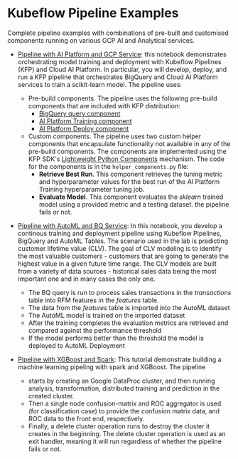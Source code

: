 # Kubeflow Pipeline Examples
Complete pipeline examples with combinations of pre-built
and customised components running on various GCP AI and Analytical services.

- [Pipeline with AI Platform and GCP Service](Pipeline_with_AI_Platform_and_GCP_Service.ipynb): this notebook demonstrates orchestrating 
model training and deployment with Kubeflow Pipelines (KFP) and Cloud AI Platform. In particular, you will develop, deploy, and run a 
KFP pipeline that orchestrates BigQuery and Cloud AI Platform services to train a scikit-learn model. The pipeline uses:
    - Pre-build components. The pipeline uses the following pre-build components that are included with KFP distribution:
        - [BigQuery query component](https://github.com/kubeflow/pipelines/tree/0.1.36/components/gcp/bigquery/query)
        - [AI Platform Training component](https://github.com/kubeflow/pipelines/tree/0.1.36/components/gcp/ml_engine/train)
        - [AI Platform Deploy component](https://github.com/kubeflow/pipelines/tree/0.1.36/components/gcp/ml_engine/deploy)
    - Custom components. The pipeline uses two custom helper components that encapsulate functionality not available in any of the 
    pre-build components. The components are implemented using 
    the KFP SDK's [Lightweight Python Components](https://www.kubeflow.org/docs/pipelines/sdk/lightweight-python-components/) mechanism. 
    The code for the components is in the `helper_components.py` file:
        - **Retrieve Best Run**. This component retrieves the tuning metric and hyperparameter values for the best run of the AI Platform Training hyperparameter tuning job.
        - **Evaluate Model**. This component evaluates the *sklearn* trained model using a provided metric and a testing dataset. 
        the pipeline fails or not.

- [Pipeline with AutoML and BQ Service](Pipeline_with_AutoML_and_BQ_Service.ipynb): In this notebook, you develop a continous training and deployment pipeline using 
Kubeflow Pipelines, BigQuery and AutoML Tables. The scenario used in the lab is  predicting customer lifetime value (CLV).
The goal of CLV modeling is to identify the most valuable customers - customers that are going to generate the highest value in a given future time range. 
The CLV models are built from a variety of data sources - historical sales data being the most important one and in many cases the only one. 
    - The BQ query is run to process sales transactions in the *transactions* table into RFM features in the *features* table. 
    - The data from the *features* table is imported into the AutoML dataset
    - The AutoML model is trained on the imported dataset
    - After the training completes the evaluation metrics are retrieved and compared against the performance threshold
    - If the model performs better than the threshold the model is deployed to AutoML Deployment
    
- [Pipeline with XGBoost and Spark](Pipeline_with_XGboost_on_Spark.ipynb): This tutorial demonstrate building a machine learning pipeling with spark and XGBoost. The pipeline 
    - starts by creating an Google DataProc cluster, and then running analysis, transformation, distributed training and prediction in the created cluster. 
    - Then a single node confusion-matrix and ROC aggregator is used (for classification case) to provide the confusion matrix data, and ROC data to the front end, respectively. 
    - Finally, a delete cluster operation runs to destroy the cluster it creates in the beginning. The delete cluster operation is used as an exit handler, meaning it will run regardless of whether the pipeline fails or not.
